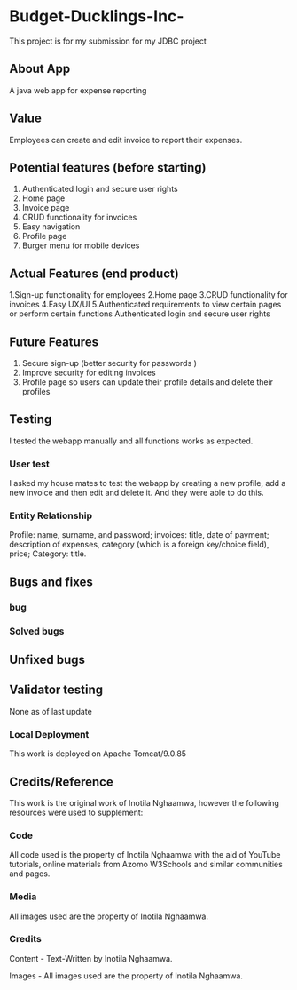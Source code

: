 # Budget-Ducklings-Inc-

This project is for my submission for my JDBC project

## About App
A java web app for expense reporting

## Value

Employees can create and edit invoice to report their expenses.

## Potential features (before starting)

1. Authenticated login and secure user rights
2. Home page
3. Invoice page
4. CRUD functionality for invoices
5. Easy navigation
6. Profile page
7. Burger menu for mobile devices

## Actual Features (end product)
1.Sign-up functionality for employees
2.Home page
3.CRUD functionality for invoices
4.Easy UX/UI
5.Authenticated requirements to view certain pages or perform certain functions
Authenticated login and secure user rights

## Future Features
1. Secure sign-up (better security for passwords )
2. Improve security for editing invoices
3. Profile page so users can update their profile details and delete their profiles

## Testing

I tested the webapp manually and all functions works as expected.

### User test
I asked my house mates to test the webapp by creating a new profile, add a new invoice and then edit and delete it. 
And they were able to do this.

### Entity Relationship
Profile: name, surname, and password; 
invoices:  title, date of payment; description of expenses,
category (which is a foreign key/choice field), price; Category: title.

## Bugs and fixes

### bug

### Solved bugs

## Unfixed bugs

## Validator testing
None as of last update

### Local Deployment
This work is deployed on Apache Tomcat/9.0.85

## Credits/Reference
This work is the original work of Inotila Nghaamwa, however the following resources were used to supplement:

### Code
All code used is the property of Inotila Nghaamwa with the aid of YouTube tutorials, online materials from Azomo
W3Schools and similar communities and pages.
### Media
All images used are the property of Inotila Nghaamwa.

### Credits

Content -
Text-Written by Inotila Nghaamwa.

Images - All images used are the property of Inotila Nghaamwa.
